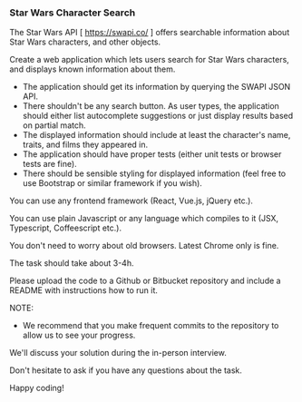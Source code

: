 ### Star Wars Character Search

The Star Wars API [ https://swapi.co/ ] offers searchable information about Star Wars characters, and other objects.

Create a web application which lets users search for Star Wars characters, and displays known information about them.

- The application should get its information by querying the SWAPI JSON API.
- There shouldn't be any search button. As user types, the application should either list autocomplete suggestions or just display results based on partial match.
- The displayed information should include at least the character's name, traits, and films they appeared in.
- The application should have proper tests (either unit tests or browser tests are fine).
- There should be sensible styling for displayed information (feel free to use Bootstrap or similar framework if you wish).

You can use any frontend framework (React, Vue.js, jQuery etc.).

You can use plain Javascript or any language which compiles to it (JSX, Typescript, Coffeescript etc.).

You don't need to worry about old browsers. Latest Chrome only is fine.

The task should take about 3-4h.

Please upload the code to a Github or Bitbucket repository and include a README with instructions how to run it.

NOTE:

- We recommend that you make frequent commits to the repository to allow us to see your progress.

We'll discuss your solution during the in-person interview.

Don't hesitate to ask if you have any questions about the task.

Happy coding!
